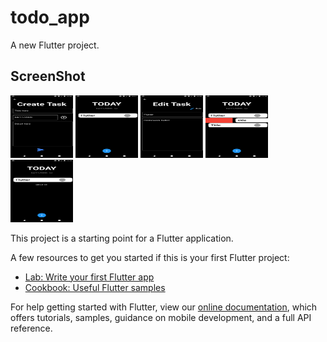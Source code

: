 # todo_app

A new Flutter project.

## ScreenShot

<img src="screenshot/ss.png" width="100" height="100">
<img src="screenshot/ss2.png" width="100" height="100">
<img src="screenshot/ss3.png" width="100" height="100">
<img src="screenshot/ss4.png" width="100" height="100">
<img src="screenshot/ss5.png" width="100" height="100">

This project is a starting point for a Flutter application.

A few resources to get you started if this is your first Flutter project:

- [Lab: Write your first Flutter app](https://flutter.dev/docs/get-started/codelab)
- [Cookbook: Useful Flutter samples](https://flutter.dev/docs/cookbook)

For help getting started with Flutter, view our
[online documentation](https://flutter.dev/docs), which offers tutorials,
samples, guidance on mobile development, and a full API reference.
